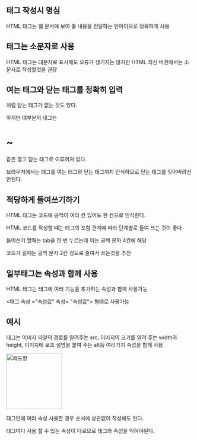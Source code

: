 태그 작성시 명심
---

HTML 태그는 웹 문서에 보여 줄 내용을 전달하는 언어이므로 정확하게 사용

태그는 소문자로 사용
--

HTML 태그는 대문자로 표시해도 오류가 생기지는 않지만 HTML 최신 버전에서는 소문자로 작성할것을 권장


여는 태그와 닫는 태그를 정확히 입력
--

<img> <br>처럼 닫는 태그가 없는 것도 있다.

하지만 대부분의 태그는 <h1>~</h1> 같은  열고 닫는 태그로 이루어져 있다.

브라우저에서는 태그를 여는 태그와 닫는 태그까지 인식하므로 닫는 태그를 잊어버려선 안된다.

적당하게 들여쓰기하기
---

HTML 태그는 코드에 공백이 여러 칸 있어도 한 칸으로 인식한다.

HTML 코드를 작성할 때는 태그의 포함 관계에 따라 단계별로 들여 쓰는 것이 좋다.

들여쓰기 할때는 tab을 한 번 누르는데 이는 공백 문자 4칸에 해당

코드가 길때는 공백 문자 2칸 정도로 줄여서 쓰는것을 추천

일부태그는 속성과 함께 사용
---

HTML 태그는 태그에 여러 기능을 추가하는 속성과 함께 사용가능

<태그 속성 ="속성값" 속성= "속성값"> 형태로 사용가능

예시
---

<img>태그는 이미지 파일의 경로를 알려주는 src, 이미지의 크기를 알려 주는 width와 height, 이미지에 보조 설명을 붙여 주는 alt등 여러가지 속성을 함께 사용

<img src="images/salad.jpg" alt="레드향" width="150">

태그안에 여러 속성 사용할 경우 순서에 상관없이 작성해도 된다.

태그마다 사용 할 수 있는 속성이 다르므로 태그와 속성을 익혀야된다.
